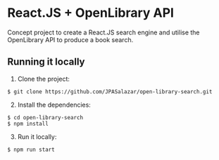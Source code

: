 # React.JS + OpenLibrary API

Concept project to create a React.JS search engine and utilise the OpenLibrary API to produce a book search.

## Running it locally

1. Clone the project:

```shell
$ git clone https://github.com/JPASalazar/open-library-search.git
```

2. Install the dependencies:

```shell
$ cd open-library-search
$ npm install
```

3. Run it locally:

```shell
$ npm run start
```
